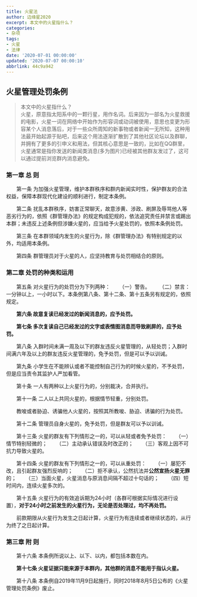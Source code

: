 ```yaml
---
title: 火星法
author: 边缘星2020
excerpt: 本文中的火星指什么？
categories:
- 杂项
tags:
- 火星
- 法律
date: '2020-07-01 00:00:00'
updated: '2020-07-07 00:00:10'
abbrlink: 44c9a942
---
```

## 火星管理处罚条例
 
> 本文中的火星指什么？  
> 火星，原意指太阳系中的一颗行星，用作名词。后来因为一部名为火星救援的电影，火星一词在网络中开始作为形容词或动词被使用，意思也变更为形容某个人消息落后，对于一些众所周知的新事物或者新闻一无所知，这种用法最开始起源于贴吧，后来这个用法逐渐扩散到了其他社区论坛以及群聊，并拥有了更多的引申义和用法，但其核心意思是一致的，比如在QQ群里，火星通常是指你发送的新闻类消息(多为图片)已经被其他群友发过了，这可以通过提前浏览群内消息避免。
 
### 第一章  总  则
 
 
 　　第一条  为加强火星管理，维护本群秩序和群内新闻实时性，保护群友的合法权益，保障本群现代化建设的顺利进行，制定本条例。
 
 　　第二条  扰乱本群秩序，妨害正常聊天，故意涉黄、涉政、刷屏及辱骂他人等恶劣行为的，依照《群管理办法》的规定构成犯规的，依法追究责任并禁言或踢出本群；未违反上述条例但涉嫌火星的，应当给予火星处罚的，依照本条例处罚。
 
 　　第三条  在本群领域内发生的火星行为，除《群管理办法》有特别规定的以外，均适用本条例。
 
 　　第四条  群管理员对于火星的人，应坚持教育与处罚相结合的原则。
 
### 第二章  处罚的种类和运用
 
 
 　　第五条  对火星行为的处罚分为下列两种：
 　　（一）警告。
 　　（二）禁言：一分钟以上，一小时以下。本条例第八条、第十二条、第十五条另有规定的，依照规定。
 
 　　**第六条  故意复读已经发过的新闻消息的，应予处罚。**
 
 　　**第七条  多次复读自己已经发过的文字或表情图消息而导致刷屏的，应予处罚。**
 
 　　第八条  入群时间未满一周及以下的群友违反火星管理的，从轻处罚；入群时间满六年及以上的群友违反火星管理的，免予处罚，但是可以予以训诫。
 
 　　第九条  小学生在不能辨认或者不能控制自己行为的时候火星的，不予处罚，但是应当责令其监护人严加看管。
 
 　　第十条  一人有两种以上火星行为的，分别裁决，合并执行。
 
 　　第十一条  二人以上共同火星的，根据情节轻重，分别处罚。
 
 　　教唆或者胁迫、诱骗他人火星的，按照其所教唆、胁迫、诱骗的行为处罚。
 
 　　第十二条  管理员自身火星的，免予处罚，但是群友可以予以训诫。
 
 　　第十三条  火星的群友有下列情形之一的，可以从轻或者免予处罚：
 　　（一）情节特别轻微的；
 　　（二）主动承认错误及时改正的；
 　　（三）客观上因不可抗力导致火星的。
 
 　　第十四条  火星的群友有下列情形之一的，可以从重处罚：
 　　（一）屡犯不改，且引起群友强烈反响的；
 　　（二）拒不承认，公然抗法并**公然宣扬火星无罪**的；
 　　（三）当面火星，火星消息与原消息间隔不超过十句话的；
 　　（四）短时间内，连续火星多次的。
 
 　　第十五条  火星行为的有效追诉期为24小时（各群可根据实际情况进行设置），**对于24小时之前发生的火星行为，无论是否处理过，均不再处罚。**
 
 　　前款期限从火星行为发生之日起计算，火星行为有连续或者继续状态的，从行为终了之日起计算。
 
### 第三章  附  则
 
 
 　　第十六条  本条例所说以上、以下、以内，都包括本数在内。
 
 　　**第十七条  火星证据只能来源于本群内，其他群的消息不能用于指认火星。**
 
 　　第十八条  本条例自2019年11月9日起施行，同时2018年8月5日公布的《火星管理处罚条例》废止。
 
